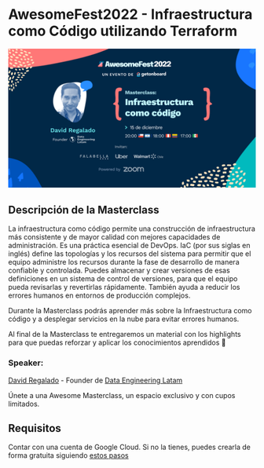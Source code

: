 # AwesomeFest2022 - Infraestructura como Código utilizando Terraform

<img src="images/twitter.png" />

## Descripción de la Masterclass
La infraestructura como código permite una construcción de infraestructura más consistente y de mayor calidad con mejores capacidades de administración. Es una práctica esencial de DevOps. IaC (por sus siglas en inglés) define las topologías y los recursos del sistema para permitir que el equipo administre los recursos durante la fase de desarrollo de manera confiable y controlada. Puedes almacenar y crear versiones de esas definiciones en un sistema de control de versiones, para que el equipo pueda revisarlas y revertirlas rápidamente. También ayuda a reducir los errores humanos en entornos de producción complejos.

Durante la Masterclass podrás aprender más sobre la Infraestructura como código y a desplegar servicios en la nube para evitar errores humanos.

Al final de la Masterclass te entregaremos un material con los highlights para que puedas reforzar y aplicar los conocimientos aprendidos 🚀

### Speaker:

[David Regalado](https://beacons.ai/davidregalado) - Founder de [Data Engineering Latam](https://beacons.ai/dataengineeringlatam)

Únete a una Awesome Masterclass, un espacio exclusivo y con cupos limitados.

## Requisitos

Contar con una cuenta de Google Cloud. Si no la tienes, puedes crearla de forma gratuita siguiendo [estos pasos](https://medium.com/@dataengineeringlatam/primeros-pasos-en-google-cloud-y-c%C3%B3mo-obtener-100-adicionales-a-los-300-de-la-cuenta-de-prueba-4be992faf2a2)
